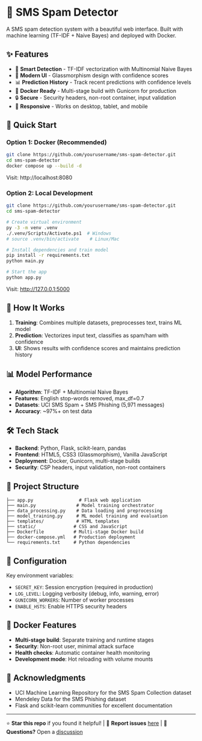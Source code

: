 # 📱 SMS Spam Detector
<!-- 
![Python](https://img.shields.io/badge/python-3.11+-blue.svg)
![Flask](https://img.shields.io/badge/flask-3.1-green.svg)
![Docker](https://img.shields.io/badge/docker-ready-2496ED.svg)
![License](https://img.shields.io/badge/license-MIT-brightgreen.svg) -->

A SMS spam detection system with a beautiful web interface. Built with machine learning (TF-IDF + Naive Bayes) and deployed with Docker.

## ✨ Features

- 🤖 **Smart Detection** - TF-IDF vectorization with Multinomial Naive Bayes
- 🎨 **Modern UI** - Glassmorphism design with confidence scores
- 📊 **Prediction History** - Track recent predictions with confidence levels
- 🐳 **Docker Ready** - Multi-stage build with Gunicorn for production
- 🔒 **Secure** - Security headers, non-root container, input validation
- 📱 **Responsive** - Works on desktop, tablet, and mobile

## 🚀 Quick Start

### Option 1: Docker (Recommended)
```bash
git clone https://github.com/yourusername/sms-spam-detector.git
cd sms-spam-detector
docker compose up --build -d
```
Visit: http://localhost:8080

### Option 2: Local Development
```bash
git clone https://github.com/yourusername/sms-spam-detector.git
cd sms-spam-detector

# Create virtual environment
py -3 -m venv .venv
./.venv/Scripts/Activate.ps1  # Windows
# source .venv/bin/activate    # Linux/Mac

# Install dependencies and train model
pip install -r requirements.txt
python main.py

# Start the app
python app.py
```
Visit: http://127.0.0.1:5000

## 🎯 How It Works

1. **Training**: Combines multiple datasets, preprocesses text, trains ML model
2. **Prediction**: Vectorizes input text, classifies as spam/ham with confidence
3. **UI**: Shows results with confidence scores and maintains prediction history

## 📊 Model Performance

- **Algorithm**: TF-IDF + Multinomial Naive Bayes
- **Features**: English stop-words removed, max_df=0.7
- **Datasets**: UCI SMS Spam + SMS Phishing (5,971 messages)
- **Accuracy**: ~97%+ on test data

## 🛠️ Tech Stack

- **Backend**: Python, Flask, scikit-learn, pandas
- **Frontend**: HTML5, CSS3 (Glassmorphism), Vanilla JavaScript
- **Deployment**: Docker, Gunicorn, multi-stage builds
- **Security**: CSP headers, input validation, non-root containers

## 📁 Project Structure

```
├── app.py                 # Flask web application
├── main.py               # Model training orchestrator
├── data_processing.py    # Data loading and preprocessing
├── model_training.py     # ML model training and evaluation
├── templates/            # HTML templates
├── static/              # CSS and JavaScript
├── Dockerfile           # Multi-stage Docker build
├── docker-compose.yml   # Production deployment
└── requirements.txt     # Python dependencies
```

## 🔧 Configuration

Key environment variables:
- `SECRET_KEY`: Session encryption (required in production)
- `LOG_LEVEL`: Logging verbosity (debug, info, warning, error)
- `GUNICORN_WORKERS`: Number of worker processes
- `ENABLE_HSTS`: Enable HTTPS security headers

## 🐳 Docker Features

- **Multi-stage build**: Separate training and runtime stages
- **Security**: Non-root user, minimal attack surface
- **Health checks**: Automatic container health monitoring
- **Development mode**: Hot reloading with volume mounts



## 🙏 Acknowledgments

- UCI Machine Learning Repository for the SMS Spam Collection dataset
- Mendeley Data for the SMS Phishing dataset
- Flask and scikit-learn communities for excellent documentation

---

⭐ **Star this repo** if you found it helpful! | 🐛 **Report issues** [here](https://github.com/yourusername/sms-spam-detector/issues) | 💬 **Questions?** Open a [discussion](https://github.com/yourusername/sms-spam-detector/discussions)